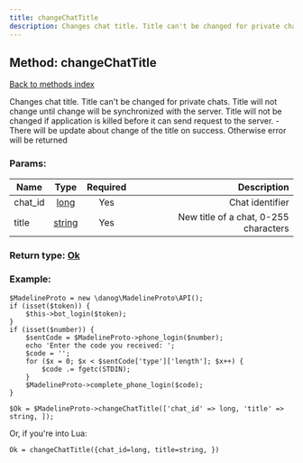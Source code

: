 ```yaml
---
title: changeChatTitle
description: Changes chat title. Title can't be changed for private chats. Title will not change until change will be synchronized with the server. Title will not be changed if application is killed before it can send request to the server. - There will be update about change of the title on success. Otherwise error will be returned
---
```

## Method: changeChatTitle  
[Back to methods index](index.md)


Changes chat title. Title can't be changed for private chats. Title will not change until change will be synchronized with the server. Title will not be changed if application is killed before it can send request to the server. - There will be update about change of the title on success. Otherwise error will be returned

### Params:

| Name     |    Type       | Required | Description |
|----------|:-------------:|:--------:|------------:|
|chat\_id|[long](../types/long.md) | Yes|Chat identifier|
|title|[string](../types/string.md) | Yes|New title of a chat, 0-255 characters|


### Return type: [Ok](../types/Ok.md)

### Example:


```
$MadelineProto = new \danog\MadelineProto\API();
if (isset($token)) {
    $this->bot_login($token);
}
if (isset($number)) {
    $sentCode = $MadelineProto->phone_login($number);
    echo 'Enter the code you received: ';
    $code = '';
    for ($x = 0; $x < $sentCode['type']['length']; $x++) {
        $code .= fgetc(STDIN);
    }
    $MadelineProto->complete_phone_login($code);
}

$Ok = $MadelineProto->changeChatTitle(['chat_id' => long, 'title' => string, ]);
```

Or, if you're into Lua:

```
Ok = changeChatTitle({chat_id=long, title=string, })
```

